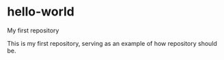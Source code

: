 # hello-world
My first repository

This is my first repository, serving as an example of how repository should be.
